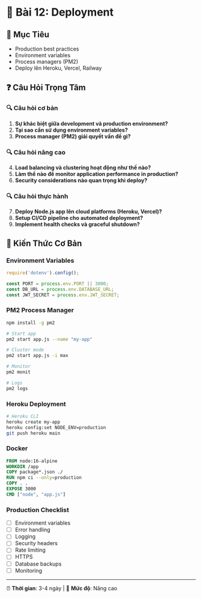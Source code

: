 # 🚀 Bài 12: Deployment

## 🎯 Mục Tiêu
- Production best practices
- Environment variables
- Process managers (PM2)
- Deploy lên Heroku, Vercel, Railway

## ❓ Câu Hỏi Trọng Tâm

### 🔍 Câu hỏi cơ bản
1. **Sự khác biệt giữa development và production environment?**
2. **Tại sao cần sử dụng environment variables?**
3. **Process manager (PM2) giải quyết vấn đề gì?**

### 🔍 Câu hỏi nâng cao
4. **Load balancing và clustering hoạt động như thế nào?**
5. **Làm thế nào để monitor application performance in production?**
6. **Security considerations nào quan trọng khi deploy?**

### 🔍 Câu hỏi thực hành
7. **Deploy Node.js app lên cloud platforms (Heroku, Vercel)?**
8. **Setup CI/CD pipeline cho automated deployment?**
9. **Implement health checks và graceful shutdown?**

## 📖 Kiến Thức Cơ Bản

### Environment Variables
```javascript
require('dotenv').config();

const PORT = process.env.PORT || 3000;
const DB_URL = process.env.DATABASE_URL;
const JWT_SECRET = process.env.JWT_SECRET;
```

### PM2 Process Manager
```bash
npm install -g pm2

# Start app
pm2 start app.js --name "my-app"

# Cluster mode
pm2 start app.js -i max

# Monitor
pm2 monit

# Logs
pm2 logs
```

### Heroku Deployment
```bash
# Heroku CLI
heroku create my-app
heroku config:set NODE_ENV=production
git push heroku main
```

### Docker
```dockerfile
FROM node:16-alpine
WORKDIR /app
COPY package*.json ./
RUN npm ci --only=production
COPY . .
EXPOSE 3000
CMD ["node", "app.js"]
```

### Production Checklist
- [ ] Environment variables
- [ ] Error handling
- [ ] Logging
- [ ] Security headers
- [ ] Rate limiting
- [ ] HTTPS
- [ ] Database backups
- [ ] Monitoring

---
⏰ **Thời gian**: 3-4 ngày | 🎯 **Mức độ**: Nâng cao 